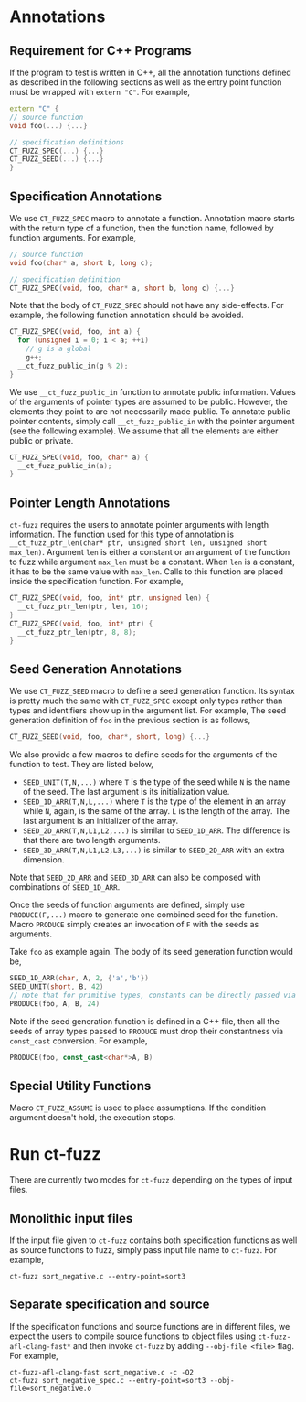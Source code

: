 # Annotations
## Requirement for C++ Programs
If the program to test is written in C++, all the annotation functions defined as described in the following sections as well as the entry point function must be wrapped with `extern "C"`. For example,
```C++
extern "C" {
// source function
void foo(...) {...}

// specification definitions
CT_FUZZ_SPEC(...) {...}
CT_FUZZ_SEED(...) {...}
}
```

## Specification Annotations
We use `CT_FUZZ_SPEC` macro to annotate a function. Annotation macro starts with the return type of a function, then the function name, followed by function arguments. For example,
```C
// source function
void foo(char* a, short b, long c);

// specification definition
CT_FUZZ_SPEC(void, foo, char* a, short b, long c) {...}
```

Note that the body of `CT_FUZZ_SPEC` should not have any side-effects. For example, the following function annotation should be avoided.
```C
CT_FUZZ_SPEC(void, foo, int a) {
  for (unsigned i = 0; i < a; ++i)
    // g is a global
    g++;
  __ct_fuzz_public_in(g % 2);
}
```

We use `__ct_fuzz_public_in` function to annotate public information. Values of the arguments of pointer types are assumed to be public. However, the elements they point to are not necessarily made public. To annotate public pointer contents, simply call `__ct_fuzz_public_in` with the pointer argument (see the following example). We assume that all the elements are either public or private.
```C
CT_FUZZ_SPEC(void, foo, char* a) {
  __ct_fuzz_public_in(a);
}
```
## Pointer Length Annotations
`ct-fuzz` requires the users to annotate pointer arguments with length information. The function used for this type of annotation is `__ct_fuzz_ptr_len(char* ptr, unsigned short len, unsigned short max_len)`. Argument `len` is either a constant or an argument of the function to fuzz while argument `max_len` must be a constant. When `len` is a constant, it has to be the same value with `max_len`. Calls to this function are placed inside the specification function. For example,
```C
CT_FUZZ_SPEC(void, foo, int* ptr, unsigned len) {
  __ct_fuzz_ptr_len(ptr, len, 16);
}
CT_FUZZ_SPEC(void, foo, int* ptr) {
  __ct_fuzz_ptr_len(ptr, 8, 8);
}
```
## Seed Generation Annotations
We use `CT_FUZZ_SEED` macro to define a seed generation function. Its syntax is pretty much the same with `CT_FUZZ_SPEC` except only types rather than types and identifiers show up in the argument list. For example, The seed generation definition of `foo` in the previous section is as follows,
```C
CT_FUZZ_SEED(void, foo, char*, short, long) {...}
```
We also provide a few macros to define seeds for the arguments of the function to test. They are listed below,
* `SEED_UNIT(T,N,...)` where `T` is the type of the seed while `N` is the name of the seed. The last argument is its initialization value.
* `SEED_1D_ARR(T,N,L,...)` where `T` is the type of the element in an array while `N`, again, is the same of the array. `L` is the length of the array. The last argument is an initializer of the array.
* `SEED_2D_ARR(T,N,L1,L2,...)` is similar to `SEED_1D_ARR`. The difference is that there are two length arguments.
* `SEED_3D_ARR(T,N,L1,L2,L3,...)` is similar to `SEED_2D_ARR` with an extra dimension.

Note that `SEED_2D_ARR` and `SEED_3D_ARR` can also be composed with combinations of `SEED_1D_ARR`.

Once the seeds of function arguments are defined, simply use `PRODUCE(F,...)` macro to generate one combined seed for the function. Macro `PRODUCE` simply creates an invocation of `F` with the seeds as arguments.

Take `foo` as example again. The body of its seed generation function would be,
```C
SEED_1D_ARR(char, A, 2, {'a','b'})
SEED_UNIT(short, B, 42)
// note that for primitive types, constants can be directly passed via PRODUCE
PRODUCE(foo, A, B, 24)
```
Note if the seed generation function is defined in a C++ file, then all the seeds of array types passed to `PRODUCE` must drop their constantness via `const_cast` conversion. For example,
```C++
PRODUCE(foo, const_cast<char*>A, B)
```
## Special Utility Functions
Macro `CT_FUZZ_ASSUME` is used to place assumptions. If the condition argument doesn't hold, the execution stops.

# Run ct-fuzz
There are currently two modes for `ct-fuzz` depending on the types of input files.
## Monolithic input files
If the input file given to `ct-fuzz` contains both specification functions as well as source functions to fuzz, simply pass input file name to `ct-fuzz`. For example,

```
ct-fuzz sort_negative.c --entry-point=sort3
```
## Separate specification and source
If the specification functions and source functions are in different files, we expect the users to compile source functions to object files using `ct-fuzz-afl-clang-fast*` and then invoke `ct-fuzz` by adding `--obj-file <file>` flag. For example,

```
ct-fuzz-afl-clang-fast sort_negative.c -c -O2
ct-fuzz sort_negative_spec.c --entry-point=sort3 --obj-file=sort_negative.o
```
